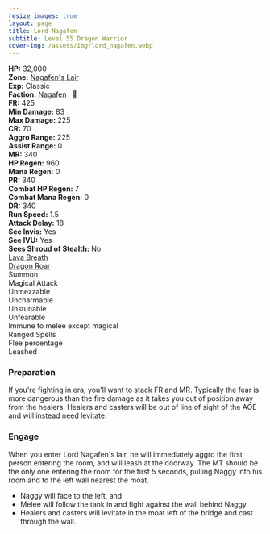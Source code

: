 ```yaml
---
resize_images: true
layout: page
title: Lord Nagafen
subtitle: Level 55 Dragon Warrior
cover-img: /assets/img/lord_nagafen.webp
---
```


<div class="info-section">
<div class="info-item"><strong>HP:</strong> 32,000</div>
<div class="info-item"><strong>Zone:</strong> <a href="https://www.pqdi.cc/zone/32" target="_blank">Nagafen's Lair</a></div>
<div class="info-item"><strong>Exp:</strong> Classic</div>
<div class="info-item"><strong>Faction:</strong> <a href="https://www.pqdi.cc/faction/249" target="_blank">Nagafen</a>&nbsp;&nbsp;&nbsp;<a href="https://www.pqdi.cc/npc/32340" target="_blank" title="View NPC on PQDI">🔗</a></div>
</div>

<div class="stats-grid">
<div class="stats-row">
<div class="stats-cell"><strong>FR:</strong> 425</div>
<div class="stats-cell"><strong>Min Damage:</strong> 83</div>
<div class="stats-cell"><strong>Max Damage:</strong> 225</div>
</div>
<div class="stats-row">
<div class="stats-cell"><strong>CR:</strong> 70</div>
<div class="stats-cell"><strong>Aggro Range:</strong> 225</div>
<div class="stats-cell"><strong>Assist Range:</strong> 0</div>
</div>
<div class="stats-row">
<div class="stats-cell"><strong>MR:</strong> 340</div>
<div class="stats-cell"><strong>HP Regen:</strong> 960</div>
<div class="stats-cell"><strong>Mana Regen:</strong> 0</div>
</div>
<div class="stats-row">
<div class="stats-cell"><strong>PR:</strong> 340</div>
<div class="stats-cell"><strong>Combat HP Regen:</strong> 7</div>
<div class="stats-cell"><strong>Combat Mana Regen:</strong> 0</div>
</div>
<div class="stats-row">
<div class="stats-cell"><strong>DR:</strong> 340</div>
<div class="stats-cell"><strong>Run Speed:</strong> 1.5</div>
<div class="stats-cell"><strong>Attack Delay:</strong> 18</div>
</div>
<div class="stats-row">
<div class="stats-cell"><strong>See Invis:</strong> Yes</div>
<div class="stats-cell"><strong>See IVU:</strong> Yes</div>
<div class="stats-cell"><strong>Sees Shroud of Stealth:</strong> No</div>
</div>
</div>

<div class="spell-grid">
<div class="spell-cell"><a href="https://www.pqdi.cc/spell/861" target="_blank">Lava Breath</a></div>
<div class="spell-cell"><a href="https://www.pqdi.cc/spell/981" target="_blank">Dragon Roar</a></div>
</div>

<div class="ability-grid">
<div class="ability-cell">Summon</div>
<div class="ability-cell">Magical Attack</div>
<div class="ability-cell">Unmezzable</div>
<div class="ability-cell">Uncharmable</div>
<div class="ability-cell">Unstunable</div>
<div class="ability-cell">Unfearable</div>
<div class="ability-cell">Immune to melee except magical</div>
<div class="ability-cell">Ranged Spells</div>
<div class="ability-cell">Flee percentage</div>
<div class="ability-cell">Leashed</div>
</div>

### Preparation
If you're fighting in era, you'll want to stack FR and MR. Typically the fear is more dangerous than the fire damage as it takes you out of position away from the healers. Healers and casters will be out of line of sight of the AOE and will instead need levitate.

### Engage
When you enter Lord Nagafen's lair, he will immediately aggro the first person entering the room, and will leash at the doorway. The MT should be the only one entering the room for the first 5 seconds, pulling Naggy into his room and to the left wall nearest the moat. 

- Naggy will face to the left, and 
- Melee will follow the tank in and fight against the wall behind Naggy.
- Healers and casters will levitate in the moat left of the bridge and cast through the wall.


